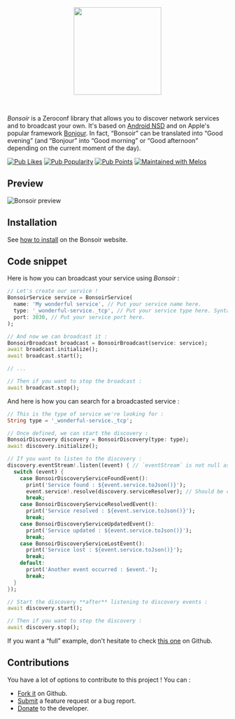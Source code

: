 <div align="center">
    <img src="https://github.com/Skyost/Bonsoir/raw/main/packages/bonsoir/images/logo.svg" height="200">
</div>

&nbsp;

_Bonsoir_ is a Zeroconf library that allows you to discover network services and to broadcast your own.
It's based on [Android NSD](https://developer.android.com/training/connect-devices-wirelessly/nsd)
and on Apple's popular framework [Bonjour](https://developer.apple.com/documentation/foundation/bonjour).
In fact, <q>Bonsoir</q> can be translated into <q>Good evening</q> (and <q>Bonjour</q> into <q>Good morning</q>
or <q>Good afternoon</q> depending on the current moment of the day).

[![Pub Likes](https://img.shields.io/pub/likes/bonsoir?style=flat-square)](https://pub.dev/packages/bonsoir/score)
[![Pub Popularity](https://img.shields.io/pub/popularity/bonsoir?style=flat-square)](https://pub.dev/packages/bonsoir/score)
[![Pub Points](https://img.shields.io/pub/points/bonsoir?style=flat-square)](https://pub.dev/packages/bonsoir/score)
[![Maintained with Melos](https://img.shields.io/badge/maintained%20with-melos-f700ff.svg?style=flat-square)](https://github.com/invertase/melos)

## Preview

![Bonsoir preview](https://github.com/Skyost/Bonsoir/raw/main/packages/bonsoir/images/preview.gif)

## Installation

See [how to install](https://bonsoir.skyost.eu/docs#installation) on the Bonsoir website.

## Code snippet

Here is how you can broadcast your service using _Bonsoir_ :

```dart
// Let's create our service !
BonsoirService service = BonsoirService(
  name: 'My wonderful service', // Put your service name here.
  type: '_wonderful-service._tcp', // Put your service type here. Syntax : _ServiceType._TransportProtocolName. (see http://wiki.ros.org/zeroconf/Tutorials/Understanding%20Zeroconf%20Service%20Types).
  port: 3030, // Put your service port here.
);

// And now we can broadcast it :
BonsoirBroadcast broadcast = BonsoirBroadcast(service: service);
await broadcast.initialize();
await broadcast.start();

// ...

// Then if you want to stop the broadcast :
await broadcast.stop();
```

And here is how you can search for a broadcasted service :

```dart
// This is the type of service we're looking for :
String type = '_wonderful-service._tcp';

// Once defined, we can start the discovery :
BonsoirDiscovery discovery = BonsoirDiscovery(type: type);
await discovery.initialize();

// If you want to listen to the discovery :
discovery.eventStream!.listen((event) { // `eventStream` is not null as the discovery instance is "ready" !
  switch (event) {
    case BonsoirDiscoveryServiceFoundEvent():
      print('Service found : ${event.service.toJson()}');
      event.service!.resolve(discovery.serviceResolver); // Should be called when the user wants to connect to this service.
      break;
    case BonsoirDiscoveryServiceResolvedEvent():
      print('Service resolved : ${event.service.toJson()}');
      break;
    case BonsoirDiscoveryServiceUpdatedEvent():
      print('Service updated : ${event.service.toJson()}');
      break;
    case BonsoirDiscoveryServiceLostEvent():
      print('Service lost : ${event.service.toJson()}');
      break;
    default:
      print('Another event occurred : $event.');
      break;
  }
});

// Start the discovery **after** listening to discovery events :
await discovery.start();

// Then if you want to stop the discovery :
await discovery.stop();
```

If you want a <q>full</q> example, don't hesitate to check [this one](https://github.com/Skyost/Bonsoir/tree/main/packages/bonsoir/example) on Github.

## Contributions

You have a lot of options to contribute to this project ! You can :

* [Fork it](https://github.com/Skyost/Bonsoir/fork) on Github.
* [Submit](https://github.com/Skyost/Bonsoir/issues/new/choose) a feature request or a bug report.
* [Donate](https://paypal.me/Skyost) to the developer.

